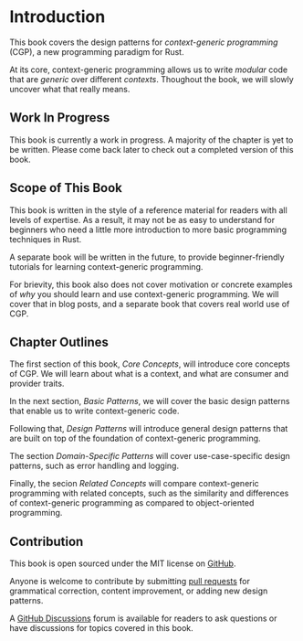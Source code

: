 # Introduction

This book covers the design patterns for _context-generic programming_ (CGP), a new programming paradigm for Rust.

At its core, context-generic programming allows us to write _modular_ code that are _generic_ over different _contexts_.
Thoughout the book, we will slowly uncover what that really means.

## Work In Progress

This book is currently a work in progress. A majority of the chapter is yet to be written.
Please come back later to check out a completed version of this book.

## Scope of This Book

This book is written in the style of a reference material for readers with all levels of expertise.
As a result, it may not be as easy to understand for beginners who need a little more introduction
to more basic programming techniques in Rust.

A separate book will be written in the future, to provide beginner-friendly tutorials for learning context-generic programming.

For brievity, this book also does not cover motivation or concrete examples of _why_ you should
learn and use context-generic programming. We will cover that in blog posts, and a separate book
that covers real world use of CGP.

## Chapter Outlines

The first section of this book, _Core Concepts_, will introduce core concepts of CGP.
We will learn about what is a context, and what are consumer and provider traits.

In the next section, _Basic Patterns_, we will cover the basic design patterns that enable us to write
context-generic code.

Following that, _Design Patterns_ will introduce general design patterns that are built on top of the
foundation of context-generic programming.

The section _Domain-Specific Patterns_ will cover use-case-specific design patterns, such as error handling and logging.

Finally, the secion _Related Concepts_ will compare context-generic programming with related concepts,
such as the similarity and differences of context-generic programming as compared to object-oriented programming.

## Contribution

This book is open sourced under the MIT license on [GitHub](https://github.com/contextgeneric/context-generic-programming-patterns).

Anyone is welcome to contribute by submitting [pull requests](https://github.com/contextgeneric/context-generic-programming-patterns/pulls)
for grammatical correction, content improvement, or adding new design patterns.

A [GitHub Discussions](https://github.com/contextgeneric/context-generic-programming-patterns/discussions) forum is available for readers
to ask questions or have discussions for topics covered in this book.